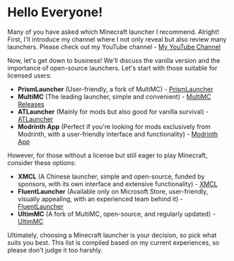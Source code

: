 # Hello Everyone!

Many of you have asked which Minecraft launcher I recommend. Alright! First, I'll introduce my channel where I not only reveal but also review many launchers. Please check out my YouTube channel - [My YouTube Channel](https://www.youtube.com/channel/UCUdk5CZfmvSIu9wmI-gx2wQ)

Now, let's get down to business! We'll discuss the vanilla version and the importance of open-source launchers. Let's start with those suitable for licensed users:

- **PrismLauncher** (User-friendly, a fork of MultiMC) - [PrismLauncher](https://prismlauncher.org/)
- **MultiMC** (The leading launcher, simple and convenient) - [MultiMC Releases](https://github.com/MultiMC/Launcher/releases)
- **ATLauncher** (Mainly for mods but also good for vanilla survival) - [ATLauncher](https://atlauncher.com/)
- **Modrinth App** (Perfect if you're looking for mods exclusively from Modrinth, with a user-friendly interface and functionality) - [Modrinth App](https://modrinth.com/app)

However, for those without a license but still eager to play Minecraft, consider these options:

- **XMCL** (A Chinese launcher, simple and open-source, funded by sponsors, with its own interface and extensive functionality) - [XMCL](https://xmcl.app/)
- **FluentLauncher** (Available only on Microsoft Store, user-friendly, visually appealing, with an experienced team behind it) - [FluentLauncher](https://fluentlauncher.natsurainko.work/)
- **UltimMC** (A fork of MultiMC, open-source, and regularly updated) - [UltimMC](https://github.com/UltimMC)

Ultimately, choosing a Minecraft launcher is your decision, so pick what suits you best. This list is compiled based on my current experiences, so please don't judge it too harshly.

